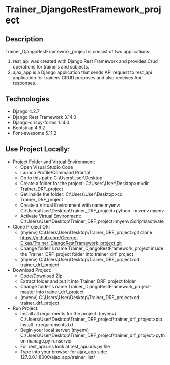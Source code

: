# Trainer_DjangoRestFramework_project
## Description
Trainer_DjangoRestFramework_project is consist of two applications:
1) rest_api was created with Django Rest Framework and provides Crud operations for trainers and subjects.
2) ajax_app is a Django application that sends API request to rest_api application for trainers CRUD purposes and also receives Api responses.     
## Technologies
* Django 4.2.7
* Django Rest Framework 3.14.0
* Django-crispy-forms 1.14.0
* Bootstrap 4.6.2
* Font-awesome 5.11.2
## Use Project Locally:
* Project Folder and Virtual Environment:		
  - Open Visual Studio Code
  - Launch Profile/Command Prompt																										
  - Go to this path: C:\Users\User\Desktop																					
  - Create a folder for the project: C:\Users\User\Desktop>mkdir Trainer_DRF_project							
  - Get inside the folder: C:\Users\User\Desktop>cd Trainer_DRF_project																							
  - Create a Virtual Environment with name myenv: C:\Users\User\Desktop\Trainer_DRF_project>python -m venv myenv					
  - Activate Virtual Environment: C:\Users\User\Desktop\Trainer_DRF_project>myenv\Scripts\activate										
* Clone Project OR:                                                                                                                     									
  - (myenv) C:\Users\User\Desktop\Trainer_DRF_project>git clone https://github.com/George-Dikas/Trainer_DjangoRestFramework_project.git
  - Change folder's name Trainer_DjangoRestFramework_project inside the Trainer_DRF_project	folder into trainer_drf_project			
  - (myenv) C:\Users\User\Desktop\Trainer_DRF_project>cd trainer_drf_project	
* Download Project:
  - Code/Download Zip
  - Extract folder and put it into Trainer_DRF_project folder
  - Change folder's name Trainer_DjangoRestFramework_project-master into trainer_drf_project
  - (myenv) C:\Users\User\Desktop\Trainer_DRF_project>cd trainer_drf_project
* Run Project: 
  - Install all requirments for the project: 
    (myenv) C:\Users\User\Desktop\Trainer_DRF_project\trainer_drf_project>pip install -r requirements.txt
  - Begin your local server: 
    (myenv) C:\Users\User\Desktop\Trainer_DRF_project\trainer_drf_project>python manage.py runserver
  - For rest_api urls look at rest_api.urls.py file
  - Type into your browser for ajax_app side: 127.0.0.1:8000/ajax_app/trainer_list/
